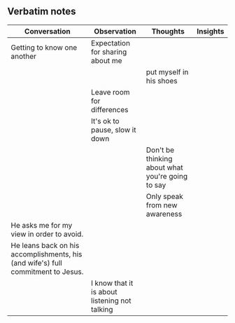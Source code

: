 ## Verbatim notes

| Conversation                                                                     | Observation                                   | Thoughts                                         | Insights |
| -------------------------------------------------------------------------------- | --------------------------------------------- | ------------------------------------------------ | -------- |
| Getting to know one another                                                      | Expectation for sharing about me              |                                                  |          |
|                                                                                  |                                               | put myself in his shoes                          |          |
|                                                                                  | Leave room for differences                    |                                                  |          |
|                                                                                  | It's ok to pause, slow it down                |                                                  |          |
|                                                                                  |                                               | Don't be thinking about what you're going to say |          |
|                                                                                  |                                               | Only speak from new awareness                    |          |
| He asks me for my  view in order to avoid.                                       |                                               |                                                  |          |
| He leans back on his accomplishments, his (and wife's) full commitment to Jesus. |                                               |                                                  |          |
|                                                                                  | I know that it is about listening not talking |                                                  |          |
